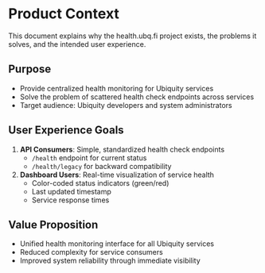 # Product Context

This document explains why the health.ubq.fi project exists, the problems it solves, and the intended user experience.

## Purpose
- Provide centralized health monitoring for Ubiquity services
- Solve the problem of scattered health check endpoints across services
- Target audience: Ubiquity developers and system administrators

## User Experience Goals
1. **API Consumers**: Simple, standardized health check endpoints
   - `/health` endpoint for current status
   - `/health/legacy` for backward compatibility
2. **Dashboard Users**: Real-time visualization of service health
   - Color-coded status indicators (green/red)
   - Last updated timestamp
   - Service response times

## Value Proposition
- Unified health monitoring interface for all Ubiquity services
- Reduced complexity for service consumers
- Improved system reliability through immediate visibility